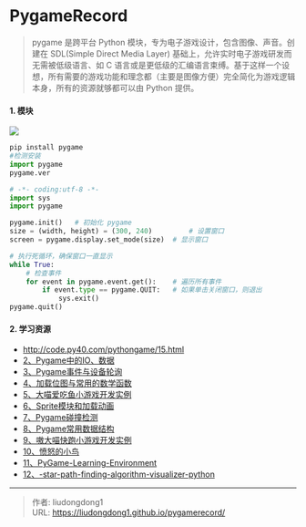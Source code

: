 # PygameRecord


> pygame 是跨平台 Python 模块，专为电子游戏设计，包含图像、声音。创建在 SDL(Simple Direct Media Layer) 基础上，允许实时电子游戏研发而无需被低级语言、如 C 语言或是更低级的汇编语言束缚。基于这样一个设想，所有需要的游戏功能和理念都（主要是图像方便）完全简化为游戏逻辑本身，所有的资源就够都可以由 Python 提供。

#### 1. 模块

![](https://lddpicture.oss-cn-beijing.aliyuncs.com/picture/image-20210614153615072.png)

```python
pip install pygame
#检测安装
import pygame
pygame.ver
```

```python
# -*- coding:utf-8 -*-
import sys
import pygame

pygame.init()   # 初始化 pygame
size = (width, height) = (300, 240)         # 设置窗口
screen = pygame.display.set_mode(size)  # 显示窗口

# 执行死循环，确保窗口一直显示
while True:
    # 检查事件
    for event in pygame.event.get():    # 遍历所有事件
        if event.type == pygame.QUIT:   # 如果单击关闭窗口，则退出
            sys.exit()
pygame.quit()
```

#### 2. 学习资源

- http://code.py40.com/pythongame/15.html
- [2、Pygame中的IO、数据](http://code.py40.com/pythongame/17.html)
- [3、Pygame事件与设备轮询](http://code.py40.com/pythongame/19.html)
- [4、加载位图与常用的数学函数](http://code.py40.com/pythongame/21.html)
- [5、大喵爱吃鱼小游戏开发实例](http://code.py40.com/pythongame/23.html)
- [6、Sprite模块和加载动画](http://code.py40.com/pythongame/25.html)
- [7、Pygame碰撞检测](http://code.py40.com/pythongame/27.html)
- [8、Pygame常用数据结构](http://code.py40.com/pythongame/29.html)
- [9、嗷大喵快跑小游戏开发实例](http://code.py40.com/pythongame/31.html)
- [10、愤怒的小鸟](https://github.com/sourabhv/FlapPyBird/blob/master/flappy.py)
- [11、PyGame-Learning-Environment](https://github.com/ntasfi/PyGame-Learning-Environment)
- [12、-star-path-finding-algorithm-visualizer-python](https://github.com/sourhub226/A-star-path-finding-algorithm-visualizer-python)



---

> 作者: liudongdong1  
> URL: https://liudongdong1.github.io/pygamerecord/  

